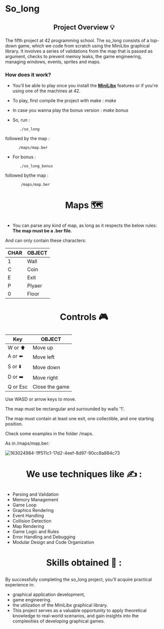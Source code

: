 # So_long

## <p align="center"> Project Overview 💡</p>
 The fifth project at 42 programming school.
 The so_long consists of a top-down game, which we code from scratch using the MiniLibx graphical library.
 It involves a series of validations from the map that is passed as argument, checks to prevent memoy leaks, the game engineering, managing windows, events, sprites and maps.


### How does it work?

- You'll be able to play once you install the [__MiniLibx__](https://harm-smits.github.io/42docs/libs/minilibx/getting_started.html)
 features or if you're using one of the machines at 42.

- To play, first compile the project with make :   _make_

- In case you wanna play the bonus version :  _make bonus_

- So, run :

         ./so_long

 followed by the map :

          /maps/map.ber

- For bonus :
  
         ./so_long_bonus

 followed bythe map :

           /maps/map.ber
           

# <p align="center"> Maps 🗺 </p>

- You can parse any kind of map, as long as it respects the below rules:
__The map must be a .ber file.__

And can only contain these characters:

|  CHAR  | OBJECT  |
| ------ | ------  |
|  1  |  Wall  |
|  C  |  Coin  |
|  E  |  Exit  |
|  P  |  Plyaer |
|  0  |  Floor  |

# <p align="center"> Controls 🎮	</p>

|  Key  | OBJECT  |
| ------ | ------  |
|W or ⬆️ |	Move up|
|A or ⬅️ | Move left|
|S or ⬇️ |	Move down|
|D or ➡️ |	Move right|
|Q or Esc |	Close the game|

Use WASD or arrow keys to move.

The map must be rectangular and surrounded by walls '1'.

The map must contain at least one exit, one collectible, and one starting position.

Check some examples in the folder /maps.

As in /maps/map.ber:


![163024984-1ff511c1-17d2-4eef-8d97-90cc8a884c73](https://github.com/B-azeddine/So_long/assets/74467756/c82064e1-7d58-40fc-9ecd-1e6fe56b6591)


# <p align="center"> We use techniques like ✍ : </p>

- Parsing and Validation
- Memory Management
- Game Loop
- Graphics Rendering
- Event Handling
- Collision Detection
- Map Rendering
- Game Logic and Rules
- Error Handling and Debugging
- Modular Design and Code Organization
  

# <p align="center"> Skills obtained 🏅 : </p>


 By successfully completing the so_long project, you'll acquire practical experience in:
 
 - graphical application development,
 - game engineering.
 - the utilization of the MiniLibx graphical library.
 - This project serves as a valuable opportunity to apply theoretical knowledge to real-world scenarios, and gain insights into the complexities of developing graphical games.
